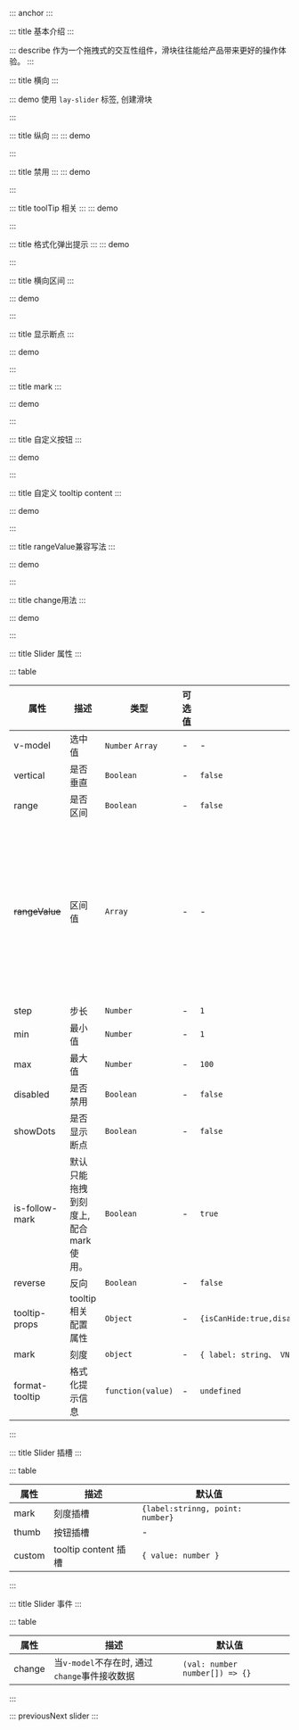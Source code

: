 ::: anchor
:::

::: title 基本介绍
:::

::: describe 作为一个拖拽式的交互性组件，滑块往往能给产品带来更好的操作体验。
:::

::: title 横向
:::

::: demo 使用 `lay-slider` 标签, 创建滑块

<template>
  <lay-space direction="vertical" fill wrap size="md">
    <lay-slider v-model="value1"></lay-slider>
    <lay-input-number v-model="value1"></lay-input-number>
    <lay-line>反转</lay-line>
     <lay-switch v-model="reverse"></lay-switch>
    <lay-slider :reverse="reverse"  v-model="value110"></lay-slider>
  </lay-space>
</template>

<script>
import { ref } from 'vue'

export default {
  setup() {
    const value1 = ref(50)
    const value110 = ref([0,100])
    const reverse = ref(true)
    return {
      value1,
      value110,
      reverse
    }
  }
}
</script>

:::

::: title 纵向
:::
::: demo

<template>
  <lay-space  :size="50">
    <lay-slider v-model="value2" vertical ></lay-slider>
    <lay-slider v-model="value298" vertical reverse></lay-slider>
    <lay-slider v-model="value276" vertical disabled></lay-slider>
     <lay-slider v-model="value90" vertical range></lay-slider>
     <lay-slider v-model="value91" vertical range :marks="mark91"></lay-slider>
  </lay-space>
</template>

<script>
import { ref } from 'vue'

export default {
  setup() {

    const value2 = ref(50)
    const value298 = ref(0)
    const  value276 = ref(0)
    const value90 = ref([0,  100])
    const value91 = ref([0,  100])
    const mark91 = ref({
              0: '0°C',
              8: '8°C',
              37: '37°C',
              50: {
                style: {
                  color: '#1989FA'
                },
                label: '50°C'
              },
              100:'100°C'
            })
    return {
        value2,
        value90,
        value91,
        value276,
        mark91,
        value298
    }
  }
}
</script>

:::

::: title 禁用
:::
::: demo

<template>
  <lay-slider v-model="value12"  disabled></lay-slider>
</template>

<script>
import { ref } from 'vue'

export default {
  setup() {

    const value12 = ref(50)

    return {
        value12
    }
  }
}
</script>

:::

::: title toolTip 相关 
:::
::: demo

<template>
<lay-space direction="vertical" fill wrap :size="50">
  <lay-line>主题</lay-line>
  <lay-slider :tooltip-props="tooltipProps1" v-model="value2"></lay-slider>
  <lay-line>始终显示tooltip</lay-line>
   <lay-slider :tooltip-props="tooltipProps2" v-model="value10"></lay-slider>
  <lay-line>是否显示tooltip</lay-line>
  <lay-slider :tooltip-props="tooltipProps3" v-model="value11"></lay-slider>
  <lay-line>tooltip方向</lay-line>
  <lay-slider :tooltip-props="tooltipProps4"  v-model="value13"></lay-slider>
</lay-space>
</template>

<script>
import { ref, reactive } from 'vue'

export default {
  setup() {

    const value2 = ref(50)
     const value10 = ref(50)
    const value11 = ref(50)
    const value13 = ref(50)
    const tooltipProps1 = reactive({
      isDark: true
    })
    const tooltipProps2 = reactive({
      isCanHide: false
    })
    const tooltipProps3 = reactive({
      disabled: true
    })
    const tooltipProps4 = reactive({
      placement: 'bottom'
    })
    return {
        value2,
        value10,
        value11,
        value13,
        tooltipProps1,
        tooltipProps2,
        tooltipProps3,
        tooltipProps4
    }
  }
}
</script>

:::


::: title 格式化弹出提示
:::
::: demo

<template>
  <lay-slider  v-model="value2" :format-tooltip="formatTooltip">
  </lay-slider>
</template>

<script>
import { ref } from 'vue'

export default {
  setup() {
    const value2 = ref(50)
    const formatTooltip = (val) => {
      return val / 100
    }
    return {
      value2,
      formatTooltip
    }
  }
}
</script>

:::

::: title 横向区间
:::

::: demo

<template>
  <lay-slider v-model="value3" range></lay-slider>
</template>

<script>
import { ref } from 'vue'
export default {
  setup() {
    const value3 = ref([30,50])
    return {
      value3
    }
  }
}
</script>

:::

::: title 显示断点
:::

::: demo

<template>
  <lay-slider v-model="value15"  show-dots :step="10"></lay-slider>
</template>

<script>
import { ref } from 'vue'
export default {
  setup() {
    const value15 = ref([0, 50])
    return {
      value15
    }
  }
}
</script>

:::

::: title mark
:::

::: demo

<template>
  <lay-space direction="vertical" fill wrap :size="50">
    <lay-slider v-model="value16" :marks="marks">
      <template #mark="{ label, point }">
        <div v-if="isVNode(label)">
        <component :is="label"></component>
        </div>
        <div v-else>{{label}}</div>
      </template>
    </lay-slider>
    <lay-line>is-follow-mark用法</lay-line>
    <lay-slider :is-follow-mark="false" v-model="value22" :marks="marks">
      <template #mark="{ label, point }">
        <div v-if="isVNode(label)">
        <component :is="label"></component>
        </div>
        <div v-else>{{label}}</div>
      </template>
    </lay-slider>
  </lay-space>
</template>

<script>
import { ref, h, isVNode } from 'vue'
import { FaceSmileIcon } from '@layui/icons-vue';
export default {
  setup() {
    const value16 = ref(0)
    const value22 = ref(0)
    const marks = ref({
          0: '0°C',
          8: '8°C',
          37: '37°C',
          50: {
            style: {
              color: '#1989FA'
            },
            label: '50°C'
          },
          100: h(FaceSmileIcon)
        })
    return {
      value16,
      marks,
      value22
    }
  }
}
</script>

:::



::: title 自定义按钮
:::

::: demo

<template>
  <lay-slider v-model="value17" >
    <template #thumb>
       <lay-icon type="layui-icon-heart-fill" color="#009688"></lay-icon>
    </template>
  </lay-slider>
</template>

<script>
import { ref, h, isVNode } from 'vue'
import { FaceSmileIcon } from '@layui/icons-vue';
export default {
  setup() {
    const value17 = ref(0)
    return {
      value17
    }
  }
}
</script>

:::

::: title 自定义 tooltip content
:::

::: demo

<template>
  <lay-slider v-model="value18" >
    <template #custom="{value}">
      <p>{{value}}</p>
       <lay-icon type="layui-icon-heart-fill" color="#009688"></lay-icon>
    </template>
  </lay-slider>
</template>

<script>
import { ref, h, isVNode } from 'vue'
import { FaceSmileIcon } from '@layui/icons-vue';
export default {
  setup() {
    const value18 = ref(0)
    return {
      value18
    }
  }
}
</script>

:::


::: title rangeValue兼容写法
:::

::: demo

<template>
{{value19}}
  <lay-slider v-model:rangeValue="value19" range>
  </lay-slider>
</template>

<script>
export default {
  setup() {
    const value19 = ref([10, 50])
    return {
      value19
    }
  }
}
</script>

:::



::: title change用法
:::

::: demo

<template>
{{newVal}}
  <lay-slider range   @change="change">
  </lay-slider>
</template>

<script>
import { layer } from "@layui/layui-vue";

export default {
  setup() {
    const newVal = ref([0, 0])
    const change = (val) => {
      newVal.value = val
    }
    return {
      change,
      newVal
    }
  }
}
</script>

:::

::: title Slider 属性
:::

::: table

| 属性           | 描述                                  | 类型              | 可选值 | 默认值                                         | 版本   |
| -------------- | ------------------------------------- | ----------------- | ------ | ---------------------------------------------- | ------ |
| v-model        | 选中值                                | `Number` `Array`  | -      | -                                              |        |
| vertical       | 是否垂直                              | `Boolean`         | -      | `false`                                        |        |
| range          | 是否区间                              | `Boolean`         | -      | `false`                                        |        |
| ~~rangeValue~~ | 区间值                                | `Array`           | -      | -                                              | `当前可用不推荐,下个版本移除该属性` |
| step           | 步长                                  | `Number`          | -      | `1`                                            |        |
| min            | 最小值                                | `Number`          | -      | `1 `                                           |        |
| max            | 最大值                                | `Number`          | -      | `100`                                          |        |
| disabled       | 是否禁用                              | `Boolean`         | -      | `false`                                        |        |
| showDots       | 是否显示断点                          | `Boolean`         | -      | `false`   
| is-follow-mark       | 默认只能拖拽到刻度上, 配合mark使用。     | `Boolean`         | -      | `true`
| reverse       |  反向     | `Boolean`         | -      | `false`                                        |        |
| tooltip-props   | tooltip 相关配置属性 | `Object` | -      | `{isCanHide:true,disabled:false,placement:'top',isDark:false}`  | 
| mark           | 刻度                                  | `object`          | -      | `{ label: string、 VNode ,  style: object   }` |
| format-tooltip | 格式化提示信息                        | `function(value)` | -      | `undefined`                                    |        |

:::

::: title Slider 插槽
:::

::: table

| 属性   | 描述                 | 默认值                           |      |
| ------ | -------------------- | -------------------------------- | --- |
| mark   | 刻度插槽             | `{label:strinng, point: number}` |     |
| thumb  | 按钮插槽             | -                                |     |
| custom | tooltip content 插槽 | `{ value: number }`              |     |

:::



::: title Slider 事件
:::

::: table

| 属性   | 描述                 | 默认值                           |      |
| ------ | -------------------- | -------------------------------- | --- |
| change   | 当`v-model`不存在时, 通过`change`事件接收数据    | `(val: number number[]) => {}` |     |

:::

::: previousNext slider
:::
